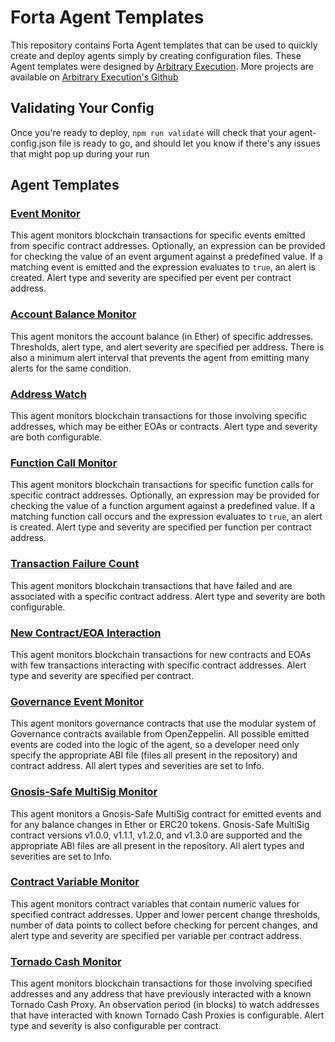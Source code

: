 # Forta Agent Templates

This repository contains Forta Agent templates that can be used to quickly create and deploy agents
simply by creating configuration files. These Agent templates were designed by [Arbitrary Execution](https://www.arbitraryexecution.com/).
More projects are available on [Arbitrary Execution's Github](https://github.com/arbitraryexecution)

## Validating Your Config

Once you're ready to deploy, `npm run validate` will check that your agent-config.json file is ready to go,
and should let you know if there's any issues that might pop up during your run

## Agent Templates

### [Event Monitor](admin-events/SETUP.md)

This agent monitors blockchain transactions for specific events emitted from specific contract
addresses. Optionally, an expression can be provided for checking the value of an event argument
against a predefined value. If a matching event is emitted and the expression evaluates to `true`,
an alert is created. Alert type and severity are specified per event per contract address.

### [Account Balance Monitor](account-balance/SETUP.md)

This agent monitors the account balance (in Ether) of specific addresses. Thresholds, alert type,
and alert severity are specified per address. There is also a minimum alert interval that prevents
the agent from emitting many alerts for the same condition.

### [Address Watch](address-watch/SETUP.md)

This agent monitors blockchain transactions for those involving specific addresses, which may be
either EOAs or contracts. Alert type and severity are both configurable.

### [Function Call Monitor](monitor-function-calls/SETUP.md)

This agent monitors blockchain transactions for specific function calls for specific contract
addresses. Optionally, an expression may be provided for checking the value of a function argument
against a predefined value. If a matching function call occurs and the expression evaluates to
`true`, an alert is created. Alert type and severity are specified per function per contract
address.

### [Transaction Failure Count](transaction-failure-count/SETUP.md)

This agent monitors blockchain transactions that have failed and are associated with a specific
contract address. Alert type and severity are both configurable.

### [New Contract/EOA Interaction](new-contract-interaction/SETUP.md)

This agent monitors blockchain transactions for new contracts and EOAs with few transactions
interacting with specific contract addresses. Alert type and severity are specified per contract.

### [Governance Event Monitor](governance/SETUP.md)

This agent monitors governance contracts that use the modular system of Governance contracts available
from OpenZeppelin. All possible emitted events are coded into the logic of the agent, so a developer
need only specify the appropriate ABI file (files all present in the repository) and contract address.
All alert types and severities are set to Info.

### [Gnosis-Safe MultiSig Monitor](gnosis-safe-multisig/SETUP.md)

This agent monitors a Gnosis-Safe MultiSig contract for emitted events and for any balance changes in
Ether or ERC20 tokens. Gnosis-Safe MultiSig contract versions v1.0.0, v1.1.1, v1.2.0, and v1.3.0 are
supported and the appropriate ABI files are all present in the repository. All alert types and
severities are set to Info.

### [Contract Variable Monitor](contract-variable-monitor/SETUP.md)

This agent monitors contract variables that contain numeric values for specified contract addresses.
Upper and lower percent change thresholds, number of data points to collect before checking for percent changes,
and alert type and severity are specified per variable per contract address.

### [Tornado Cash Monitor](tornado-cash-monitor/SETUP.md)

This agent monitors blockchain transactions for those involving specified addresses and any address
that have previously interacted with a known Tornado Cash Proxy. An observation period (in blocks) to
watch addresses that have interacted with known Tornado Cash Proxies is configurable. Alert type and
severity is also configurable per contract.
